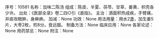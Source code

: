 序号：10581
名称：加味二陈汤
组成：陈皮、半夏、茯苓、甘草、姜黄、枳壳各少许。
出处：《医部全录》卷二四○引《直指》。
主治：酒面积热成疾，手臂痛，并痰攻眼肿，身麻痹。
加减：None
功效：None
用法用量：用水2盏，加生姜5片，大枣2枚，煎8分。食远服。
制备方法：None
临床应用：None
各家论述：None
用药禁忌：None
附注：None

